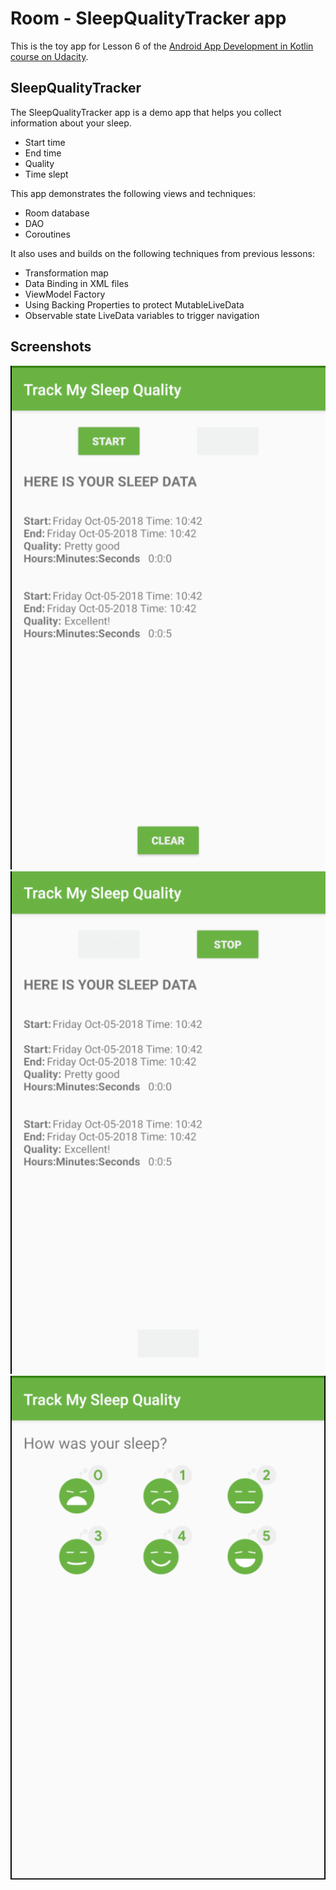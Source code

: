 # Room - SleepQualityTracker app

This is the toy app for Lesson 6 of the [Android App Development in Kotlin course on Udacity](https://www.udacity.com/course/???).

## SleepQualityTracker

The SleepQualityTracker app is a demo app that helps you collect information about your sleep. 
* Start time
* End time
* Quality
* Time slept

This app demonstrates the following views and techniques:
* Room database
* DAO
* Coroutines

It also uses and builds on the following techniques from previous lessons:
* Transformation map
* Data Binding in XML files
* ViewModel Factory
* Using Backing Properties to protect MutableLiveData
* Observable state LiveData variables to trigger navigation

## Screenshots

![Screenshot1](screenshots/sleep_quality_tracker_start.png)
![Screenshot2](screenshots/sleep_quality_tracker_stop.png)
![Screenshot3](screenshots/sleep_quality_tracker_quality.png)


